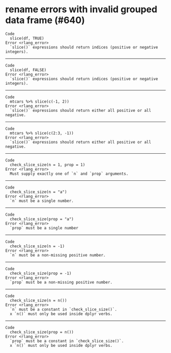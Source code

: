 # rename errors with invalid grouped data frame (#640)

    Code
      slice(df, TRUE)
    Error <rlang_error>
      `slice()` expressions should return indices (positive or negative integers).

---

    Code
      slice(df, FALSE)
    Error <rlang_error>
      `slice()` expressions should return indices (positive or negative integers).

---

    Code
      mtcars %>% slice(c(-1, 2))
    Error <rlang_error>
      `slice()` expressions should return either all positive or all negative.

---

    Code
      mtcars %>% slice(c(2:3, -1))
    Error <rlang_error>
      `slice()` expressions should return either all positive or all negative.

---

    Code
      check_slice_size(n = 1, prop = 1)
    Error <rlang_error>
      Must supply exactly one of `n` and `prop` arguments.

---

    Code
      check_slice_size(n = "a")
    Error <rlang_error>
      `n` must be a single number.

---

    Code
      check_slice_size(prop = "a")
    Error <rlang_error>
      `prop` must be a single number

---

    Code
      check_slice_size(n = -1)
    Error <rlang_error>
      `n` must be a non-missing positive number.

---

    Code
      check_slice_size(prop = -1)
    Error <rlang_error>
      `prop` must be a non-missing positive number.

---

    Code
      check_slice_size(n = n())
    Error <rlang_error>
      `n` must be a constant in `check_slice_size()`.
      x `n()` must only be used inside dplyr verbs.

---

    Code
      check_slice_size(prop = n())
    Error <rlang_error>
      `prop` must be a constant in `check_slice_size()`.
      x `n()` must only be used inside dplyr verbs.


